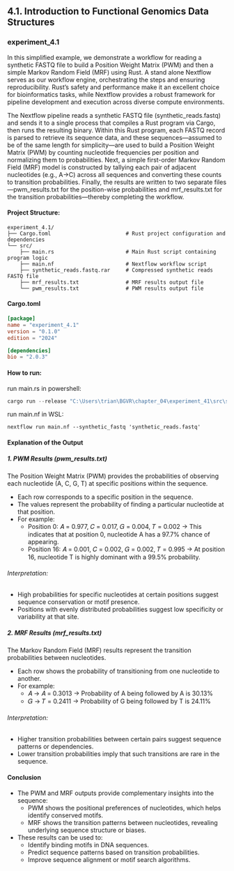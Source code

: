 ## 4.1. Introduction to Functional Genomics Data Structures

### experiment_4.1

In this simplified example, we demonstrate a workflow for reading a synthetic FASTQ file to build a Position Weight Matrix (PWM) and then a simple Markov Random Field (MRF) using Rust. A stand alone Nextflow serves as our workflow engine, orchestrating the steps and ensuring reproducibility. Rust’s safety and performance make it an excellent choice for bioinformatics tasks, while Nextflow provides a robust framework for pipeline development and execution across diverse compute environments.

The Nextflow pipeline reads a synthetic FASTQ file (synthetic_reads.fastq) and sends it to a single process that compiles a Rust program via Cargo, then runs the resulting binary. Within this Rust program, each FASTQ record is parsed to retrieve its sequence data, and these sequences—assumed to be of the same length for simplicity—are used to build a Position Weight Matrix (PWM) by counting nucleotide frequencies per position and normalizing them to probabilities. Next, a simple first-order Markov Random Field (MRF) model is constructed by tallying each pair of adjacent nucleotides (e.g., A→C) across all sequences and converting these counts to transition probabilities. Finally, the results are written to two separate files—pwm_results.txt for the position-wise probabilities and mrf_results.txt for the transition probabilities—thereby completing the workflow.

#### Project Structure:

```plaintext
experiment_4.1/
├── Cargo.toml                        # Rust project configuration and dependencies
└── src/
    ├── main.rs                       # Main Rust script containing program logic
    ├── main.nf                       # Nextflow workflow script
    ├── synthetic_reads.fastq.rar     # Compressed synthetic reads FASTQ file
    ├── mrf_results.txt               # MRF results output file
    └── pwm_results.txt               # PWM results output file
```

#### Cargo.toml

```toml
[package]
name = "experiment_4.1"
version = "0.1.0"
edition = "2024"

[dependencies]
bio = "2.0.3"
```

#### How to run:

run main.rs in powershell:

```powershell
cargo run --release "C:\Users\trian\BGVR\chapter_04\experiment_41\src\synthetic_reads.fastq" pwm_results.txt mrf_results.txt 
```

run main.nf in WSL:

```wsl
nextflow run main.nf --synthetic_fastq 'synthetic_reads.fastq'
```

#### Explanation of the Output

##### 1. PWM Results (pwm_results.txt)
The Position Weight Matrix (PWM) provides the probabilities of observing each nucleotide (A, C, G, T) at specific positions within the sequence.

* Each row corresponds to a specific position in the sequence.
* The values represent the probability of finding a particular nucleotide at that position.
* For example:
  * Position 0: 𝐴 = 0.977, 𝐶 = 0.017, 𝐺 = 0.004, 𝑇 = 0.002
    → This indicates that at position 0, nucleotide A has a 97.7% chance of appearing.
  * Position 16: 𝐴 = 0.001, 𝐶 = 0.002, 𝐺 = 0.002, 𝑇 = 0.995
    → At position 16, nucleotide T is highly dominant with a 99.5% probability.

###### Interpretation:
* High probabilities for specific nucleotides at certain positions suggest sequence conservation or motif presence.
* Positions with evenly distributed probabilities suggest low specificity or variability at that site.

##### 2. MRF Results (mrf_results.txt)
The Markov Random Field (MRF) results represent the transition probabilities between nucleotides.

* Each row shows the probability of transitioning from one nucleotide to another.
* For example:
  * 𝐴 → 𝐴 = 0.3013 → Probability of A being followed by A is 30.13%
  * 𝐺 → 𝑇 = 0.2411 → Probability of G being followed by T is 24.11%

###### Interpretation:
* Higher transition probabilities between certain pairs suggest sequence patterns or dependencies.
* Lower transition probabilities imply that such transitions are rare in the sequence.

#### Conclusion
* The PWM and MRF outputs provide complementary insights into the sequence:
  * PWM shows the positional preferences of nucleotides, which helps identify conserved motifs.
  * MRF shows the transition patterns between nucleotides, revealing underlying sequence structure or biases.
* These results can be used to:
  * Identify binding motifs in DNA sequences.
  * Predict sequence patterns based on transition probabilities.
  * Improve sequence alignment or motif search algorithms.

